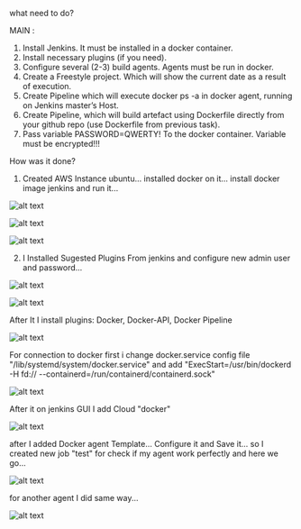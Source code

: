 what need to do?

MAIN :


1. Install Jenkins. It must be installed in a docker container.
2. Install necessary plugins (if you need).
3. Configure several (2-3) build agents. Agents must be run in docker.
4. Create a Freestyle project. Which will show the current date as a result of execution.
5. Create Pipeline which will execute docker ps -a in docker agent, running on Jenkins master’s Host.
6. Create Pipeline, which will build artefact using Dockerfile directly from your github repo (use Dockerfile from previous task).
7. Pass  variable PASSWORD=QWERTY! To the docker container. Variable must be encrypted!!!




How was it done?

1) Created AWS Instance ubuntu... installed docker on it... install docker image jenkins and run it...

![alt text](https://s3.eu-west-1.amazonaws.com/by.bucket-exadel/T6-1.JPG)

![alt text](https://s3.eu-west-1.amazonaws.com/by.bucket-exadel/T6-2.JPG)

![alt text](https://s3.eu-west-1.amazonaws.com/by.bucket-exadel/T6-3.JPG)



2) I Installed Sugested Plugins From jenkins and configure new admin user and password...

![alt text](https://s3.eu-west-1.amazonaws.com/by.bucket-exadel/T6-6.JPG)

![alt text](https://s3.eu-west-1.amazonaws.com/by.bucket-exadel/T6-4.JPG)


After It I install plugins: Docker, Docker-API, Docker Pipeline 


![alt text](https://s3.eu-west-1.amazonaws.com/by.bucket-exadel/T6-5.JPG)



For connection to docker first i change docker.service config file "/lib/systemd/system/docker.service"  and add "ExecStart=/usr/bin/dockerd -H fd:// --containerd=/run/containerd/containerd.sock"

![alt text](https://s3.eu-west-1.amazonaws.com/by.bucket-exadel/T6-8.JPG)



After it on jenkins GUI I add Cloud "docker"

![alt text](https://s3.eu-west-1.amazonaws.com/by.bucket-exadel/T6-7.JPG)


after I added Docker agent Template... Configure it and Save it... so I created new job "test" for check if my agent work perfectly and here we go...


![alt text](https://s3.eu-west-1.amazonaws.com/by.bucket-exadel/T6-9.JPG)


for another agent I did same way...


![alt text](https://s3.eu-west-1.amazonaws.com/by.bucket-exadel/T6-10.JPG)

